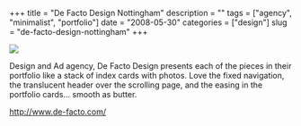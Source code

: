 +++
title = "De Facto Design Nottingham"
description = ""
tags = ["agency", "minimalist", "portfolio"]
date = "2008-05-30"
categories = ["design"]
slug = "de-facto-design-nottingham"
+++


 

  <div id="screens-thumbs" class="clearfix">
    <div class="txt-center" id="design-submission"><a href="http://www.de-facto.com/"><img id='bluga-thumbnail-1283' class='bluga-thumbnail large' src='//konigi.com/media/bluga/
wt484051a84d173_0.jpg'/></a></div>  
  </div>   
<p>Design and Ad agency, De Facto Design presents each of the pieces in their portfolio like a stack of index cards with photos. Love the fixed navigation, the translucent header over the scrolling page, and the easing in the portfolio cards... smooth as butter.</p>
<p><a href="http://www.de-facto.com/">http://www.de-facto.com/</a></p>




